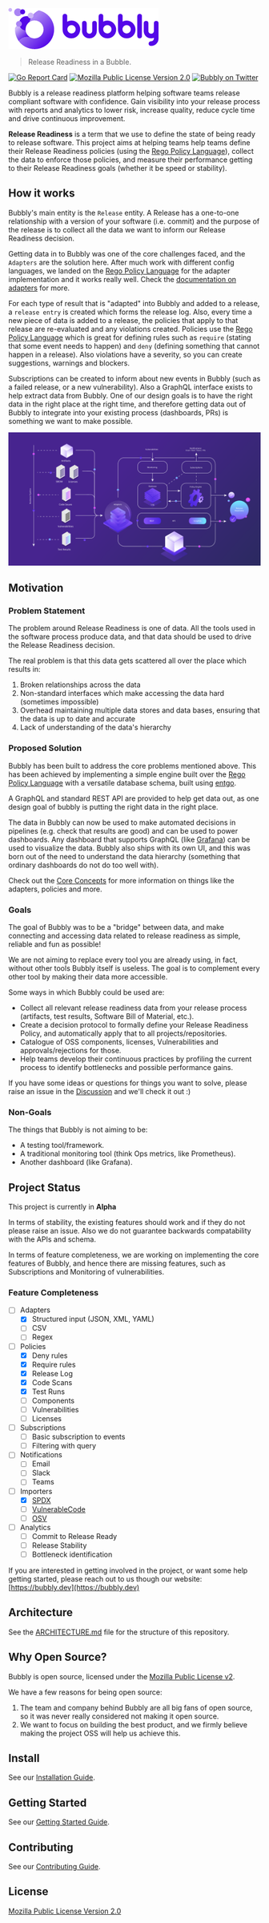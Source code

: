 ![bubbly-logo](/docs/static/img/bubbly-blue-wide.png)

> Release Readiness in a Bubble.

[![Go Report Card](https://goreportcard.com/badge/github.com/valocode/bubbly)](https://goreportcard.com/report/github.com/valocode/bubbly)
[![Mozilla Public License Version 2.0](https://img.shields.io/github/license/valocode/bubbly?color=brightgreen&label=License)](https://opensource.org/licenses/MPL-2.0)
[![Bubbly on Twitter](https://img.shields.io/badge/Follow-bubblydotdev-blue.svg?style=flat&logo=twitter)](https://twitter.com/intent/follow?screen_name=bubblydotdev)

Bubbly is a release readiness platform helping software teams release compliant software with confidence. Gain visibility into your release process with reports and analytics to lower risk, increase quality, reduce cycle time and drive continuous improvement.

**Release Readiness** is a term that we use to define the state of being ready to release software. This project aims at helping teams help teams define their Release Readiness policies (using the [Rego Policy Language](https://www.openpolicyagent.org/docs/latest/policy-language/)), collect the data to enforce those policies, and measure their performance getting to their Release Readiness goals (whether it be speed or stability).

## How it works

Bubbly's main entity is the `Release` entity. A Release has a one-to-one relationship with a version of your software (i.e. commit) and the purpose of the release is to collect all the data we want to inform our Release Readiness decision.

Getting data in to Bubbly was one of the core challenges faced, and the `Adapters` are the solution here.
After much work with different config languages, we landed on the [Rego Policy Language](https://www.openpolicyagent.org/docs/latest/policy-language/) for the adapter implementation and it works really well.
Check the [documentation on adapters](https://docs.bubbly.dev/adapters/adapters) for more.

For each type of result that is "adapted" into Bubbly and added to a release, a `release entry` is created which forms the release log.
Also, every time a new piece of data is added to a release, the policies that apply to that release are re-evaluated and any violations created.
Policies use the [Rego Policy Language](https://www.openpolicyagent.org/docs/latest/policy-language/) which is great for defining rules such as `require` (stating that some event needs to happen) and `deny` (defining something that cannot happen in a release). Also violations have a severity, so you can create suggestions, warnings and blockers.

Subscriptions can be created to inform about new events in Bubbly (such as a failed release, or a new vulnerability).
Also a GraphQL interface exists to help extract data from Bubbly.
One of our design goals is to have the right data in the right place at the right time, and therefore getting data out of Bubbly to integrate into your existing process (dashboards, PRs) is something we want to make possible.

![bubbly-in-a-bubble](docs/static/img/bubbly-in-a-bubble.svg)

## Motivation

### Problem Statement

The problem around Release Readiness is one of data. All the tools used in the software process produce data, and that data should be used to drive the Release Readiness decision.

The real problem is that this data gets scattered all over the place which results in:

1. Broken relationships across the data
2. Non-standard interfaces which make accessing the data hard (sometimes impossible)
3. Overhead maintaining multiple data stores and data bases, ensuring that the data is up to date and accurate
4. Lack of understanding of the data's hierarchy

### Proposed Solution

Bubbly has been built to address the core problems mentioned above. This has been achieved by implementing a simple engine built over the [Rego Policy Language](https://www.openpolicyagent.org/docs/latest/policy-language/) with a versatile database schema, built using [entgo](https://entgo.io/).

A GraphQL and standard REST API are provided to help get data out, as one design goal of bubbly is putting the right data in the right place.

The data in Bubbly can now be used to make automated decisions in pipelines (e.g. check that results are good) and can be used to power dashboards. Any dashboard that supports GraphQL (like [Grafana](https://grafana.com/grafana/)) can be used to visualize the data. Bubbly also ships with its own UI, and this was born out of the need to understand the data hierarchy (something that ordinary dashboards do not do too well with).

Check out the [Core Concepts](https://docs.bubbly.dev/introduction/core-concepts) for more information on things like the adapters, policies and more.

### Goals

The goal of Bubbly was to be a "bridge" between data, and make connecting and accessing data related to release readiness as simple, reliable and fun as possible!

We are not aiming to replace every tool you are already using, in fact, without other tools Bubbly itself is useless. The goal is to complement every other tool by making their data more accessible.

Some ways in which Bubbly could be used are:

* Collect all relevant release readiness data from your release process (artifacts, test results, Software Bill of Material, etc.).
* Create a decision protocol to formally define your Release Readiness Policy, and automatically apply that to all projects/repositories.
* Catalogue of OSS components, licenses, Vulnerabilities and approvals/rejections for those.
* Help teams develop their continuous practices by profiling the current process to identify bottlenecks and possible performance gains.

If you have some ideas or questions for things you want to solve, please raise an issue in the [Discussion](https://github.com/valocode/bubbly/discussions) and we'll check it out :)

### Non-Goals

The things that Bubbly is not aiming to be:

* A testing tool/framework.
* A traditional monitoring tool (think Ops metrics, like Prometheus).
* Another dashboard (like Grafana).

## Project Status

This project is currently in **Alpha**

In terms of stability, the existing features should work and if they do not please raise an issue. Also we do not guarantee backwards compatability with the APIs and schema.

In terms of feature completeness, we are working on implementing the core features of Bubbly, and hence there are missing features, such as Subscriptions and Monitoring of vulnerabilities.

### Feature Completeness

* [ ] Adapters
  * [x] Structured input (JSON, XML, YAML)
  * [ ] CSV
  * [ ] Regex
* [ ] Policies
  * [x] Deny rules
  * [x] Require rules
  * [x] Release Log
  * [x] Code Scans
  * [x] Test Runs
  * [ ] Components
  * [ ] Vulnerabilities
  * [ ] Licenses
* [ ] Subscriptions
  * [ ] Basic subscription to events
  * [ ] Filtering with query
* [ ] Notifications
  * [ ] Email
  * [ ] Slack
  * [ ] Teams
* [ ] Importers
  * [x] [SPDX](https://github.com/spdx/license-list-data)
  * [ ] [VulnerableCode](https://github.com/nexB/vulnerablecode)
  * [ ] [OSV](https://osv.dev/)
* [ ] Analytics
  * [ ] Commit to Release Ready
  * [ ] Release Stability
  * [ ] Bottleneck identification

If you are interested in getting involved in the project, or want some help getting started, please reach out to us though our website: [https://bubbly.dev](https://bubbly.dev)

## Architecture

See the [ARCHITECTURE.md](./ARCHITECTURE.md) file for the structure of this repository.

## Why Open Source?

Bubbly is open source, licensed under the [Mozilla Public License v2](LICENSE).

We have a few reasons for being open source:

1. The team and company behind Bubbly are all big fans of open source, so it was never really considered not making it open source.
2. We want to focus on building the best product, and we firmly believe making the project OSS will help us achieve this.

## Install

See our [Installation Guide](https://docs.bubbly.dev/getting-started/getting-started#installation).

## Getting Started

See our [Getting Started Guide](https://docs.bubbly.dev/getting-started/getting-started).

## Contributing

See our [Contributing Guide](./docs/docs/contributing/contributing.md).

## License

[Mozilla Public License Version 2.0](LICENSE)
